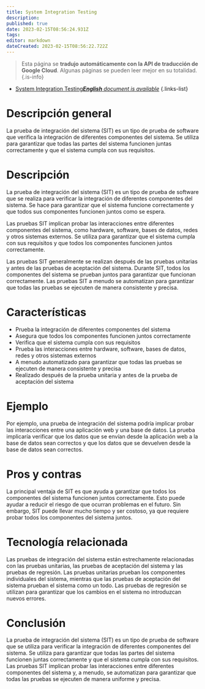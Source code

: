 ```yaml
---
title: System Integration Testing
description: 
published: true
date: 2023-02-15T08:56:24.931Z
tags: 
editor: markdown
dateCreated: 2023-02-15T08:56:22.722Z
---
```


> Esta página se **tradujo automáticamente con la API de traducción de Google Cloud**.
Algunas páginas se pueden leer mejor en su totalidad.{.is-info}



- [System Integration Testing***English** document is available*](/en/Knowledge-base/Dictionary/system-integration-testing)
{.links-list}


# Descripción general
La prueba de integración del sistema (SIT) es un tipo de prueba de software que verifica la integración de diferentes componentes del sistema. Se utiliza para garantizar que todas las partes del sistema funcionen juntas correctamente y que el sistema cumpla con sus requisitos.

# Descripción
La prueba de integración del sistema (SIT) es un tipo de prueba de software que se realiza para verificar la integración de diferentes componentes del sistema. Se hace para garantizar que el sistema funcione correctamente y que todos sus componentes funcionen juntos como se espera.

Las pruebas SIT implican probar las interacciones entre diferentes componentes del sistema, como hardware, software, bases de datos, redes y otros sistemas externos. Se utiliza para garantizar que el sistema cumpla con sus requisitos y que todos los componentes funcionen juntos correctamente.

Las pruebas SIT generalmente se realizan después de las pruebas unitarias y antes de las pruebas de aceptación del sistema. Durante SIT, todos los componentes del sistema se prueban juntos para garantizar que funcionan correctamente. Las pruebas SIT a menudo se automatizan para garantizar que todas las pruebas se ejecuten de manera consistente y precisa.

# Características
- Prueba la integración de diferentes componentes del sistema
- Asegura que todos los componentes funcionen juntos correctamente
- Verifica que el sistema cumpla con sus requisitos
- Prueba las interacciones entre hardware, software, bases de datos, redes y otros sistemas externos
- A menudo automatizado para garantizar que todas las pruebas se ejecuten de manera consistente y precisa
- Realizado después de la prueba unitaria y antes de la prueba de aceptación del sistema

# Ejemplo
Por ejemplo, una prueba de integración del sistema podría implicar probar las interacciones entre una aplicación web y una base de datos. La prueba implicaría verificar que los datos que se envían desde la aplicación web a la base de datos sean correctos y que los datos que se devuelven desde la base de datos sean correctos.

# Pros y contras
La principal ventaja de SIT es que ayuda a garantizar que todos los componentes del sistema funcionen juntos correctamente. Esto puede ayudar a reducir el riesgo de que ocurran problemas en el futuro. Sin embargo, SIT puede llevar mucho tiempo y ser costoso, ya que requiere probar todos los componentes del sistema juntos.

# Tecnología relacionada
Las pruebas de integración del sistema están estrechamente relacionadas con las pruebas unitarias, las pruebas de aceptación del sistema y las pruebas de regresión. Las pruebas unitarias prueban los componentes individuales del sistema, mientras que las pruebas de aceptación del sistema prueban el sistema como un todo. Las pruebas de regresión se utilizan para garantizar que los cambios en el sistema no introduzcan nuevos errores.

# Conclusión
La prueba de integración del sistema (SIT) es un tipo de prueba de software que se utiliza para verificar la integración de diferentes componentes del sistema. Se utiliza para garantizar que todas las partes del sistema funcionen juntas correctamente y que el sistema cumpla con sus requisitos. Las pruebas SIT implican probar las interacciones entre diferentes componentes del sistema y, a menudo, se automatizan para garantizar que todas las pruebas se ejecuten de manera uniforme y precisa.